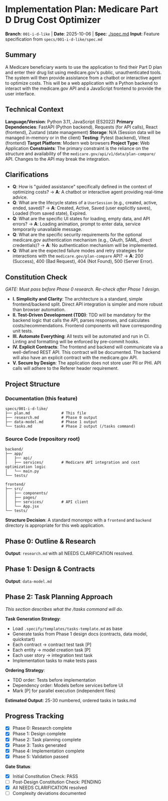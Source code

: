 # Implementation Plan: Medicare Part D Drug Cost Optimizer

**Branch**: `001-i-d-like` | **Date**: 2025-10-06 | **Spec**: [./spec.md](./spec.md)
**Input**: Feature specification from `specs/001-i-d-like/spec.md`

## Summary
A Medicare beneficiary wants to use the application to find their Part D plan and enter their drug list using medicare.gov's public, unauthenticated tools. The system will then provide assistance from a chatbot or interactive agent to optimize costs. This will be a web application with a Python backend to interact with the medicare.gov API and a JavaScript frontend to provide the user interface.

## Technical Context
**Language/Version**: Python 3.11, JavaScript (ES2022)
**Primary Dependencies**: FastAPI (Python backend), Requests (for API calls), React (frontend), Zustand (state management)
**Storage**: N/A (Session data will be managed in-memory or in the client)
**Testing**: Pytest (backend), Vitest (frontend)
**Target Platform**: Modern web browsers
**Project Type**: Web Application
**Constraints**: The primary constraint is the reliance on the structure and availability of the `medicare.gov/api/v1/data/plan-compare/` API. Changes to the API may break the integration.

## Clarifications
- **Q**: How is "guided assistance" specifically defined in the context of optimizing costs? → **A**: A chatbot or interactive agent providing real-time advice.
- **Q**: What are the lifecycle states of a `UserSession` (e.g., created, active, ended, saved)? → **A**: Created, Active, Saved (user explicitly saves), Loaded (from saved state), Expired.
- **Q**: What are the specific UI states for loading, empty data, and API errors? → **A**: Loading animation, prompt to enter data, service temporarily unavailable message.
- **Q**: What are the specific security requirements for the optional medicare.gov authentication mechanism (e.g., OAuth, SAML, direct credentials)? → **A**: No authentication mechanism will be implemented.
- **Q**: What are the expected failure modes and retry strategies for interactions with the `medicare.gov/plan-compare` API? → **A**: 200 (Success), 400 (Bad Request), 404 (Not Found), 500 (Server Error).

## Constitution Check
*GATE: Must pass before Phase 0 research. Re-check after Phase 1 design.*

- **I. Simplicity and Clarity**: The architecture is a standard, simple frontend/backend split. Direct API integration is simpler and more robust than browser automation.
- **II. Test-Driven Development (TDD)**: TDD will be mandatory for the backend logic that calls the API, parses responses, and calculates costs/recommendations. Frontend components will have corresponding unit tests.
- **III. Automate Everything**: All tests will be automated and run in CI. Linting and formatting will be enforced by pre-commit hooks.
- **IV. Explicit Contracts**: The frontend and backend will communicate via a well-defined REST API. This contract will be documented. The backend will also have an explicit contract with the medicare.gov API.
- **V. Secure by Design**: The application does not store user PII or PHI. API calls will adhere to the Referer header requirement.

## Project Structure

### Documentation (this feature)
```
specs/001-i-d-like/
├── plan.md              # This file
├── research.md          # Phase 0 output
├── data-model.md        # Phase 1 output
└── tasks.md             # Phase 2 output (/tasks command)
```

### Source Code (repository root)
```
backend/
├── app/
│   ├── api/
│   ├── services/        # Medicare API integration and cost optimization logic
│   └── main.py
└── tests/

frontend/
├── src/
│   ├── components/
│   ├── pages/
│   ├── services/        # API client
│   └── App.jsx
└── tests/
```

**Structure Decision**: A standard monorepo with a `frontend` and `backend` directory is appropriate for this web application.

## Phase 0: Outline & Research
**Output**: `research.md` with all NEEDS CLARIFICATION resolved.

## Phase 1: Design & Contracts
**Output**: `data-model.md`

## Phase 2: Task Planning Approach
*This section describes what the /tasks command will do.*

**Task Generation Strategy**:
- Load `.specify/templates/tasks-template.md` as base
- Generate tasks from Phase 1 design docs (contracts, data model, quickstart)
- Each contract → contract test task [P]
- Each entity → model creation task [P]
- Each user story → integration test task
- Implementation tasks to make tests pass

**Ordering Strategy**:
- TDD order: Tests before implementation
- Dependency order: Models before services before UI
- Mark [P] for parallel execution (independent files)

**Estimated Output**: 25-30 numbered, ordered tasks in tasks.md

## Progress Tracking
- [X] Phase 0: Research complete
- [X] Phase 1: Design complete
- [X] Phase 2: Task planning complete
- [X] Phase 3: Tasks generated
- [X] Phase 4: Implementation complete
- [X] Phase 5: Validation passed

**Gate Status**:
- [X] Initial Constitution Check: PASS
- [ ] Post-Design Constitution Check: PENDING
- [X] All NEEDS CLARIFICATION resolved
- [ ] Complexity deviations documented